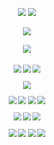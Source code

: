 <div align="center"> 

  ![](https://komarev.com/ghpvc/?username=LoveCrime&style=flat&color=54433B&base=19274&label=Victims) ![](https://gifcity.carrd.co/assets/images/gallery01/cbeceb71.gif?v=47652796)
<div align="center">
 <h5 align="center">
   <img src="https://files.catbox.moe/6w36jc.png">
   
   <div align="center">
 <h5 align="center">
   <img src="https://files.catbox.moe/v0vhmq.png">
   

 <h5 align="center">
   <a href="https://rentry.co/sylar/"><img src="https://files.catbox.moe/ho2eu9.png"></img></a> <a href="https://lovecrime.atabook.org/"><img src="https://files.catbox.moe/fg6x1f.png"></img></a> <a href="https://letterboxd.com/dearhannibal/"><img src="https://files.catbox.moe/4ogjio.png"></img></a>

  <p align="center">
<img src=https://64.media.tumblr.com/f63cc351f9773a24722c800244df33f2/2b3e000999f32397-c0/s640x960/444a3d25cafc8b8e566256727b2a7c493b7cd104.gifv>

  <p align="center">
<img src=https://gifcity.carrd.co/assets/images/gallery16/3761df29.gif?v=47652796> <img src=https://gifcity.carrd.co/assets/images/gallery16/50cd4a73.gif?v=47652796> <img src=https://gifcity.carrd.co/assets/images/gallery166/7990256b.gif?v=47652796> <img src=https://gifcity.carrd.co/assets/images/gallery16/f926573c.gif?v=47652796>
<p align="center">
<img src=https://64.media.tumblr.com/7d5be81cbc1629dd921dfb3854fd8312/cb07171fe01bab5d-c9/s250x400/f5b944b3ee74d0292c5d76046e93feaa23208011.gifv> <img src=https://64.media.tumblr.com/6e23783e8efa2a77795a94f9d069d680/cb07171fe01bab5d-ee/s250x400/159144edcaec7ba37a741a19b564904601348ed1.gifv> <img src=https://64.media.tumblr.com/c6cf1000ec44b1bae075b617da1bda68/cb07171fe01bab5d-a2/s250x400/c862c68811d976f428134b92107d79b03a035ee1.gifv>
<p align="center">
<img src=https://64.media.tumblr.com/861a6ccbfbae3a3d4d4c8e6b0700af77/cb07171fe01bab5d-04/s100x200/0397ff5b606168a53eeb5347702edbc78f6818f7.gifv> <img src=https://64.media.tumblr.com/4a24041adec5f48d94ba54ad73067aa7/cb07171fe01bab5d-de/s100x200/8228100c20f48023a17448380267dfc5fe5c424f.gifv> <img src=https://64.media.tumblr.com/797633c7db10c2608b15e4d8ac4821bf/cb07171fe01bab5d-55/s100x200/ca42ff1d3cf4cf4665f02ff0601820e81f791f79.gifv> <img src=https://64.media.tumblr.com/861a6ccbfbae3a3d4d4c8e6b0700af77/cb07171fe01bab5d-04/s100x200/0397ff5b606168a53eeb5347702edbc78f6818f7.gifv>
